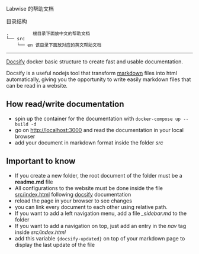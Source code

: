 Labwise 的帮助文档

目录结构
```text
.         根目录下面放中文的帮助文档
└── src
    └── en 该目录下面放对应的英文帮助文档
```

---
[Docsify](https://docsify.js.org/#/) docker basic structure to create fast and usable documentation.

Docsify is a useful nodejs tool that transform [markdown](https://en.wikipedia.org/wiki/Markdown) files into html 
automatically, giving you the opportunity to write easily markdown files that can be read in a website.


## How read/write documentation
- spin up the container for the documentation with `docker-compose up --build -d`
- go on [http://localhost:3000](http://localhost:3000) and read the documentation in your local browser
- add your document in markdown format inside the folder *src* 

## Important to know
- If you create a new folder, the root document of the folder must be a **readme.md** file
- All configurations to the website must be done inside the file [src/index.html](src/index.html) 
  following [docsify](https://docsify.js.org/#/) documentation
- reload the page in your browser to see changes
- you can link every document to each other using relative path.
- If you want to add a left navigation menu, add a file *_sidebar.md* to the folder 
- If you want to add a navigation on top, just add an entry in the *nav* tag inside *src/index.html*
- add this variable `{docsify-updated}` on top of your markdown page to display the last update of the file

